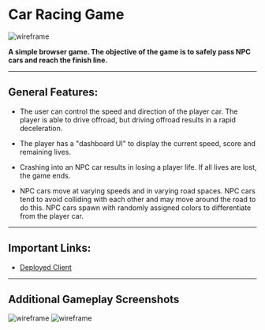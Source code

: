 # Car Racing Game

![wireframe](https://i.imgur.com/u8bpQnM.png)


**A simple browser game. The objective of the game is to safely pass NPC cars and reach the finish line.**

---

## General Features:

- The user can control the speed and direction of the player car. The player is able to drive offroad, but driving offroad results in a rapid deceleration. 

- The player has a "dashboard UI" to display the current speed, score and remaining lives.

- Crashing into an NPC car results in losing a player life. If all lives are lost, the game ends.

- NPC cars move at varying speeds and in varying road spaces. NPC cars tend to avoid colliding with each other and may move around the road to do this. NPC cars spawn with randomly assigned colors to differentiate from the player car.

---

## Important Links:

- [Deployed Client](https://sean-drew.github.io/car-racing-game/)

---

## Additional Gameplay Screenshots

![wireframe](https://i.imgur.com/rSuUD8c.png)
![wireframe](https://i.imgur.com/GeFnsWM.png)